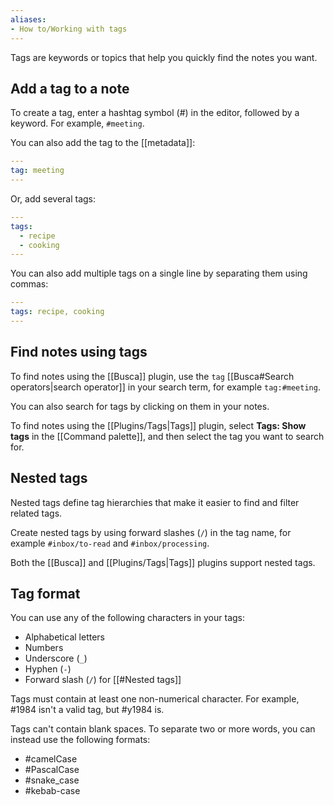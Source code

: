 ```yaml
---
aliases: 
- How to/Working with tags
---
```


Tags are keywords or topics that help you quickly find the notes you want.

## Add a tag to a note

To create a tag, enter a hashtag symbol (#) in the editor, followed by a keyword. For example, `#meeting`.

You can also add the tag to the [[metadata]]:

```yaml
---
tag: meeting
---
```

Or, add several tags:

```yaml
---
tags:
  - recipe
  - cooking
---
```

You can also add multiple tags on a single line by separating them using commas:

```yaml
---
tags: recipe, cooking
---
```

## Find notes using tags

To find notes using the [[Busca]] plugin, use the `tag` [[Busca#Search operators|search operator]] in your search term, for example `tag:#meeting`.

You can also search for tags by clicking on them in your notes.

To find notes using the [[Plugins/Tags|Tags]] plugin, select **Tags: Show tags** in the [[Command palette]], and then select the tag you want to search for.

## Nested tags

Nested tags define tag hierarchies that make it easier to find and filter related tags.

Create nested tags by using forward slashes (`/`) in the tag name, for example  `#inbox/to-read` and `#inbox/processing`.

Both the [[Busca]] and [[Plugins/Tags|Tags]] plugins support nested tags.

## Tag format

You can use any of the following characters in your tags:

- Alphabetical letters
- Numbers
- Underscore (`_`)
- Hyphen (`-`)
- Forward slash (`/`) for [[#Nested tags]]

Tags must contain at least one non-numerical character. For example, #1984 isn't a valid tag, but #y1984 is.

Tags can't contain blank spaces. To separate two or more words, you can instead use the following formats:

- #camelCase
- #PascalCase
- #snake_case
- #kebab-case
